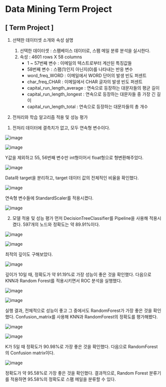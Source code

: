 # Data Mining Term Project

## [ Term Project ] 
1. 선택한 데이터셋 소개와 속성 설명
    1) 선택한 데이터셋 : 스팸베이스 데이터로, 스팸 메일 분류 분석을 실시한다. 
    2) 속성 : 4601 rows X 58 columns
		- 1 ~ 57번째 변수 : 이메일의 텍스트로부터 계산된 특징값들
		- 58번째 변수 : 스팸(1)인지 아닌지(0)를 나타내는 반응 변수
		- word_freq_WORD : 이메일에서 WORD 단어의 발생 빈도 퍼센트
		- char_freq_CHAR : 이메일에서 CHAR 글자의 발생 빈도 퍼센트
		- capital_run_length_average : 연속으로 등장하는 대문자들의 평균 길이
		- capital_run_length_longest : 연속으로 등장하는 대문자들 중 가장 긴 길이
		- capital_run_length_total : 연속으로 등장하는 대문자들의 총 개수

2. 전처리와 학습 알고리즘 적용 및 성능 평가
 1) 전처리
 데이터에 결측치가 없고, 모두 연속형 변수이다.
 
 ![image](https://user-images.githubusercontent.com/74047671/175525417-cc9cd4fd-ebf9-4530-bdbd-834ef4ce3ec0.png)
 
![image](https://user-images.githubusercontent.com/74047671/175525422-ea68fe4c-8307-49c7-addc-526da76c3c53.png)
  
Y값을 제외하고 55, 56번째 변수만 int형이어서 float형으로 형변환해주었다.

![image](https://user-images.githubusercontent.com/74047671/175525454-c42bec40-456b-4e1c-8ede-53acaac31f2b.png)

 
Data와 target을 분리하고, target 데이터 값의 전체적인 비율을 확인했다.

![image](https://user-images.githubusercontent.com/74047671/175525490-1c1ce4e1-a7a2-4acc-8cc2-378e535385d6.png)

 
연속형 변수들에 StandardScaler를 적용시켰다.
 
 ![image](https://user-images.githubusercontent.com/74047671/175525506-bca45649-874e-4e02-8322-7b7b52d6e578.png)


2) 모델 적용 및 성능 평가
먼저 DecisionTreeClassifier를 Pipeline을 사용해 적용시켰다. 
597개의 노드와 정확도는 약 89.91%이다.

![image](https://user-images.githubusercontent.com/74047671/175525522-c66c15ad-9adb-4b21-a7a4-27f97311ca61.png)

![image](https://user-images.githubusercontent.com/74047671/175525532-34d8c71e-1b22-445c-a120-967e8a2557a0.png)

최적의 깊이도 구해보았다.

![image](https://user-images.githubusercontent.com/74047671/175525607-1b18bb4f-0ad0-4e71-910a-0025346c565c.png)

 
깊이가 10일 때, 정확도가 약 91.19%로 가장 성능이 좋은 것을 확인했다.
다음으로 KNN과 Random Forest를 적용시키면서 ROC 분석을 실행했다.

![image](https://user-images.githubusercontent.com/74047671/175525655-3f8faaf7-89f7-480c-8e21-2d3074fdbbad.png)

![image](https://user-images.githubusercontent.com/74047671/175525672-e4baea5f-3f15-4574-82a8-643b6ae3f58e.png)

실행 결과, 전체적으로 성능이 좋고 그 중에서도 RandomForest가 가장 좋은 것을 확인했다.
Confusion_matrix를 사용해 KNN과 RandomForest의 정확도를 평가해봤다.

![image](https://user-images.githubusercontent.com/74047671/175525700-5ae0c201-8418-4f7d-a7a2-291503d061cf.png)

![image](https://user-images.githubusercontent.com/74047671/175525708-d2c5e06a-c890-4a58-9e0d-87f46513b04d.png)

K가 5일 때 정확도가 90.98%로 가장 좋은 것을 확인했다.
다음으로 RandomForest의 Confusion matrix이다.

![image](https://user-images.githubusercontent.com/74047671/175525738-2a1b606d-c8ab-4024-a757-b0c185b25cb0.png)

정확도가 약 95.58%로 가장 좋은 것을 확인했다.
결과적으로, Random Forest 분류기를 적용하면 95.58%의 정확도로 스팸 메일을 분류할 수 있다.

